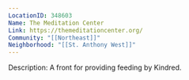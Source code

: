 ```yaml
---
LocationID: 348603
Name: The Meditation Center
Link: https://themeditationcenter.org/ 
Community: "[[Northeast]]"
Neighborhood: "[[St. Anthony West]]"
---
```


Description:
A front for providing feeding by Kindred.
